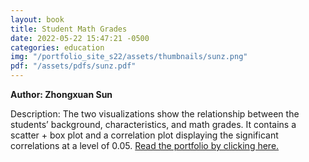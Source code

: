 ```yaml
---
layout: book
title: Student Math Grades
date: 2022-05-22 15:47:21 -0500
categories: education
img: "/portfolio_site_s22/assets/thumbnails/sunz.png"
pdf: "/assets/pdfs/sunz.pdf"
---
```


<b>Author: Zhongxuan Sun</b>

Description: The two visualizations show the relationship between the students’
background, characteristics, and math grades. It contains a scatter + box plot
and a correlation plot displaying the significant correlations at a level of
0.05.
 <a href="{{ page.pdf | relative_url }}">Read the portfolio by clicking here.</a>

[jekyll-docs]: https://jekyllrb.com/docs/home
[jekyll-gh]:   https://github.com/jekyll/jekyll
[jekyll-talk]: https://talk.jekyllrb.com/
